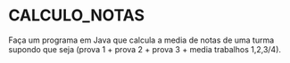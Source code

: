 # CALCULO_NOTAS
Faça um programa em Java que calcula a media de notas de uma turma supondo que seja (prova 1 + prova 2 + prova 3 + media trabalhos 1,2,3/4).
